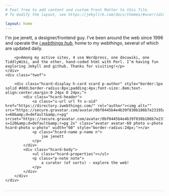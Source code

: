 ```yaml
---
# Feel free to add content and custom Front Matter to this file.
# To modify the layout, see https://jekyllrb.com/docs/themes/#overriding-theme-defaults

layout: home
---
```

<div style="border-bottom:1px solid #ddd;padding-bottom:12px;margin-bottom:12px;">
<div class="containerf">
	<div class="onef">
		<p>I'm joe jenett, a designer/frontend guy. I’ve been around the web since 1996 and operate the <a href="https://iwebthings.jenett.org/" title=""><em>i.webthings hub</em></a>, home to my <em>webthings</em>, several of which are updated daily.</p>

		<p>Among my active sites, 4 use Wordpress, one docuwiki, one TiddlyWiki, and the other, hand-coded html with Perl. I’m having fun exploring Jekyll and github. Thanks for visiting!</p>
	</div>
	<div class="twof">

		<div class="hcard-display h-card vcard p-author" style="border:1px solid #ddd;border-radius:8px;padding:4px;font-size:.8em;text-align:center;margin:0 24px 0 24px;">
			<div class="hcard-header">
				<a class="u-url url fn u-uid" href="https://directory.iwebthings.com/" rel="author"><img alt="" src="https://secure.gravatar.com/avatar/0bf0445b4e4b39f830b186b7e23195a1?s=60&amp;d=default&amp;r=pg" srcset="https://secure.gravatar.com/avatar/0bf0445b4e4b39f830b186b7e23195a1?s=120&amp;d=default&amp;r=pg 2x" class="avatar avatar-60 photo u-photo hcard-photo u-photo" width="60" style="border-radius:24px;"></a>
				<p class="hcard-name p-name n">
					joe jenett
				</p>
			</div>
			<div class="hcard-body">
				<ul class="hcard-properties"></ul>
				<p class="p-note note">
					a curator (of sorts) - explore the web!
				</p>
			</div>
		</div>
	</div>
</div>
</div>
